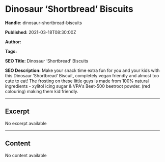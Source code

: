 # Dinosaur ‘Shortbread’ Biscuits

**Handle:** dinosaur-shortbread-biscuits

**Published:** 2021-03-18T08:30:00Z

**Author:**  

**Tags:** 

**SEO Title:** Dinosaur ‘Shortbread’ Biscuits

**SEO Description:** Make your snack time extra fun for you and your kids with this Dinosaur ‘Shortbread’ Biscuit, completely vegan friendly and almost too cute to eat! The frosting on these little guys is made from 100% natural ingredients - xylitol icing sugar & VPA's Beet-500 beetroot powder. (red colouring) making them kid friendly.

---

## Excerpt

No excerpt available

---

## Content

No content available

